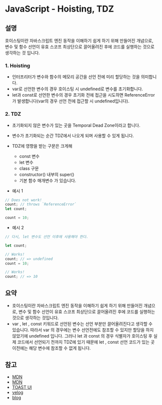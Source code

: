 # JavaScript - Hoisting, TDZ

## 설명

호이스팅이란 자바스크립트 엔진 동작을 이해하기 쉽게 하기 위해 만들어진 개념으로, 변수 및 함수 선언이 유효 스코프 최상단으로 끌어올려진 후에 코드를 실행하는 것으로 생각하는 것 입니다.

### 1. Hoisting

- 인터프리터가 변수와 함수의 메모리 공간을 선언 전에 미리 할당하는 것을 의미합니다.
- var로 선언한 변수의 경우 호이스팅 시 undefined로 변수를 초기화합니다.
- let과 const로 선언한 변수의 경우 초기화 전에 접근을 시도하면 ReferenceError가 발생합니다(var의 경우 선언 전에 접근할 시 undefined입니다).

### 2. TDZ

- 초기화되지 않은 변수가 있는 곳을 Temporal Dead Zone이라고 합니다.
- 변수가 초기화되는 순간 TDZ에서 나오게 되며 사용할 수 있게 됩니다.
- TDZ에 영향을 받는 구문은 크게해

  - const 변수
  - let 변수
  - class 구문
  - constructor() 내부의 super()
  - 기본 함수 매개변수 가 있습니다.

- 예시 1

```js
// Does not work!
count; // throws `ReferenceError`
let count;

count = 10;
```

- 예시 2

```js
// 다시, let 변수도 선언 이후에 사용해야 한다.

let count;

// Works!
count; // => undefined
count = 10;

// Works!
count; // => 10
```

## 요약

- 호이스팅이란 자바스크립트 엔진 동작을 이해하기 쉽게 하기 위해 만들어진 개념으로, 변수 및 함수 선언이 유효 스코프 최상단으로 끌어올려진 후에 코드를 실행하는 것으로 생각하는 것입니다.
- var , let , const 키워드로 선언된 변수는 선언 부분만 끌어올려진다고 생각할 수 있습니다. 따라서 var 의 경우에는 변수 선언전에도 참조할 수 있지만 할당을 하지 않았기에 undefined 입니다. 그러나 let 과 const 의 경우 식별자가 호이스팅 후 실제 코드에서 선언되기 전까지 TDZ에 있기 때문에 let , const 선언 코드가 있는 곳 이전에는 해당 변수에 참조할 수 없게 됩니다.

## 참고

- [MDN](https://developer.mozilla.org/ko/docs/Glossary/Hoisting)
- [MDN](https://developer.mozilla.org/ko/docs/Web/JavaScript/Reference/Statements/let)
- [TOAST UI](https://ui.toast.com/weekly-pick/ko_20191014)
- [velog](https://velog.io/@open_h/Hoisting-and-TDZ#hoisting%ED%98%B8%EC%9D%B4%EC%8A%A4%ED%8C%85)
- [blog](https://noah0316.github.io/JavaScript/2020-11-04-temporal-dead-zone,-hoisting%EC%97%90-%EA%B4%80%ED%95%98%EC%97%AC/)
